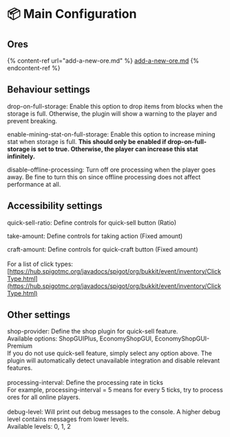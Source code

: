 # 📦 Main Configuration

## Ores

{% content-ref url="add-a-new-ore.md" %}
[add-a-new-ore.md](add-a-new-ore.md)
{% endcontent-ref %}

## Behaviour settings

drop-on-full-storage: Enable this option to drop items from blocks when the storage is full. Otherwise, the plugin will show a warning to the player and prevent breaking.

enable-mining-stat-on-full-storage: Enable this option to increase mining stat when storage is full. **This should only be enabled if drop-on-full-storage is set to true. Otherwise, the player can increase this stat infinitely.**

disable-offline-processing: Turn off ore processing when the player goes away. Be fine to turn this on since offline processing does not affect performance at all.

## Accessibility settings

quick-sell-ratio: Define controls for quick-sell button (Ratio)

take-amount: Define controls for taking action (Fixed amount)

craft-amount: Define controls for quick-craft button (Fixed amount)\
\
For a list of click types: [https://hub.spigotmc.org/javadocs/spigot/org/bukkit/event/inventory/ClickType.html](https://hub.spigotmc.org/javadocs/spigot/org/bukkit/event/inventory/ClickType.html)

## Other settings

shop-provider: Define the shop plugin for quick-sell feature.\
Available options: ShopGUIPlus, EconomyShopGUI, EconomyShopGUI-Premium\
If you do not use quick-sell feature, simply select any option above. The plugin will automatically detect unavailable integration and disable relevant features.\
\
processing-interval: Define the processing rate in ticks\
For example, processing-interval = 5 means for every 5 ticks, try to process ores for all online players.\
\
debug-level: Will print out debug messages to the console. A higher debug level contains messages from lower levels.\
Available levels: 0, 1, 2
